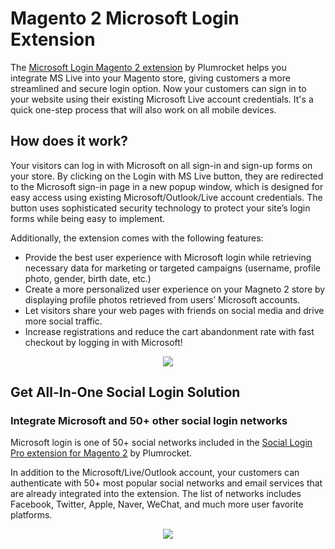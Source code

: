 # Magento 2 Microsoft Login Extension

The [Microsoft Login Magento 2 extension](https://plumrocket.com/magento-social-login-pro/microsoft-login) by Plumrocket helps you integrate MS Live into your Magento store, giving customers a more streamlined and secure login option. Now your customers can sign in to your website using their existing Microsoft Live account credentials. It's a quick one-step process that will also work on all mobile devices.

## How does it work?
 
Your visitors can log in with Microsoft on all sign-in and sign-up forms on your store. By clicking on the Login with MS Live button, they are redirected to the Microsoft sign-in page in a new popup window, which is designed for easy access using existing Microsoft/Outlook/Live account credentials. The button uses sophisticated security technology to protect your site’s login forms while being easy to implement.

Additionally, the extension comes with the following features:

* Provide the best user experience with Microsoft login while retrieving necessary data for marketing or targeted campaigns (username, profile photo, gender, birth date, etc.)
* Create a more personalized user experience on your Magneto 2 store by displaying profile photos retrieved from users’ Microsoft accounts.
* Let visitors share your web pages with friends on social media and drive more social traffic.
* Increase registrations and reduce the cart abandonment rate with fast checkout by logging in with Microsoft!

<p align="center">
  <img src="https://user-images.githubusercontent.com/4431548/138904195-9faaaeb3-e780-4435-94cd-3971d3d614bf.png" />
</p>

## Get All-In-One Social Login Solution
### Integrate Microsoft and 50+ other social login networks

Microsoft login is one of 50+ social networks included in the [Social Login Pro extension for Magento 2](https://plumrocket.com/magento-social-login-pro) by Plumrocket.

In addition to the Microsoft/Live/Outlook account, your customers can authenticate with 50+ most popular social networks and email services that are already integrated into the extension. The list of networks includes Facebook, Twitter, Apple, Naver, WeChat, and much more user favorite platforms.

<p align="center">
  <img src="https://user-images.githubusercontent.com/4431548/138903929-e2757c56-889a-4a3a-9d50-d4ca73cf989e.png" />
</p>
